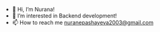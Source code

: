 - 👋 Hi, I’m Nurana!
- 👀 I’m interested in Backend development!
- 📫 How to reach me nuranepashayeva2003@gmail.com

<!---
nuranapashayeva/nuranapashayeva is a ✨ special ✨ repository because its `README.md` (this file) appears on your GitHub profile.
You can click the Preview link to take a look at your changes.
--->
